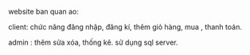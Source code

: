 website ban quan ao:

client: chức năng đăng nhập, đăng kí, thêm giỏ hàng, mua , thanh toán.



admin : thêm sửa xóa, thống kê.
sử dụng sql server.

